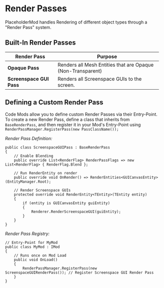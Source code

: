 # Render Passes
PlaceholderMod handles Rendering of different object types through a "Render Pass" system.

## Built-In Render Passes

| Render Pass         | Purpose                                                   |
|---------------------|-----------------------------------------------------------|
| **Opaque Pass**    | Renders all Mesh Entities that are Opaque (Non-Transparent) |
| **Screenspace GUI Pass**    | Renders all Screenspace GUIs to the screen. |

## Defining a Custom Render Pass
Code Mods allow you to define custom Render Passes via their Entry-Point. To create a new Render Pass, define a class that inherits from `BaseRenderPass`, and then register it in your Mod's Entry-Point using `RenderPassManager.RegisterPass(new PassClassName());`

*Render Pass Definition:*
```CSharp
public class ScreenspaceGUIPass : BaseRenderPass
{
    // Enable Blending
    public override List<RenderFlag> RenderPassFlags => new List<RenderFlag> { RenderFlag.Blend };

    // Run RenderEntity on render
    public override void OnRender() => RenderEntities<GUICanvasEntity>(EntityManager.Root);

    // Render Screenspace GUIs
    protected override void RenderEntity<TEntity>(TEntity entity)
    {
        if (entity is GUICanvasEntity guiEntity)
        {
            Renderer.RenderScreenspaceGUI(guiEntity);
        }
    }
}
```

*Render Pass Registry:*
```CSharp
// Entry-Point for MyMod
public class MyMod : IMod
{
    // Runs once on Mod Load
    public void OnLoad()
    {
        RenderPassManager.RegisterPass(new ScreenspaceGUIRenderPass()); // Register Screenspace GUI Render Pass
    }
}
```
